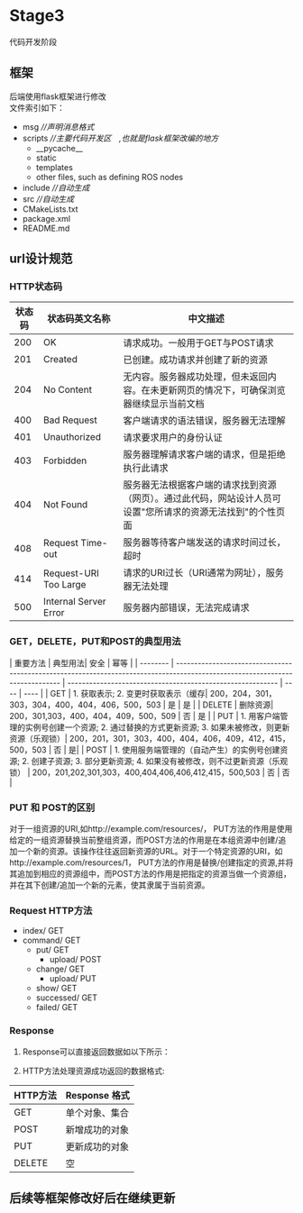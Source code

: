 # Stage3
代码开发阶段
## 框架　　
后端使用flask框架进行修改  
文件索引如下：　　
- msg  *//声明消息格式*　　　  
- scripts *//主要代码开发区　,也就是flask框架改编的地方*　　  
  - \_\_pycache\_\_  
  - static  
  - templates  
  - other files, such as defining ROS nodes  
- include *//自动生成*  
- src     *//自动生成*
- CMakeLists.txt
- package.xml
- README.md
## url设计规范

### HTTP状态码
| 状态码 | 状态码英文名称 | 中文描述 |
| ------ | -------------- | -------- |
| 200 |	OK |	请求成功。一般用于GET与POST请求 |
| 201 |	Created |	已创建。成功请求并创建了新的资源 |
| 204 |	No Content |	无内容。服务器成功处理，但未返回内容。在未更新网页的情况下，可确保浏览器继续显示当前文档 |
| 400 |	Bad Request |	客户端请求的语法错误，服务器无法理解 |
| 401 |	Unauthorized |	请求要求用户的身份认证 |
| 403 |	Forbidden |	服务器理解请求客户端的请求，但是拒绝执行此请求 |
| 404 |	Not Found |	服务器无法根据客户端的请求找到资源（网页）。通过此代码，网站设计人员可设置"您所请求的资源无法找到"的个性页面 |
| 408 |	Request Time-out |	服务器等待客户端发送的请求时间过长，超时 |
| 414 |	Request-URI Too Large |	请求的URI过长（URI通常为网址），服务器无法处理 |
| 500 |	Internal Server Error |	服务器内部错误，无法完成请求 |

### GET，DELETE，PUT和POST的典型用法
| 重要方法 | 典型用法| 安全 | 幂等 |
| -------- | ---------------------------------------------------------------------------------------------------------------------------- | ---------------------------------------------------------- | ---- | ---- |
| GET      | 1. 获取表示; 2. 变更时获取表示（缓存| 200，204，301，303，304，400，404，406，500，503           | 是   | 是   |
| DELETE   | 删除资源| 200，301,303，400，404，409，500，509                      | 否   | 是   |
| PUT      | 1. 用客户端管理的实例号创建一个资源; 2. 通过替换的方式更新资源; 3. 如果未被修改，则更新资源（乐观锁）| 200，201，301，303，400，404，406，409，412，415，500，503 | 否   | 是|
| POST     | 1. 使用服务端管理的（自动产生）的实例号创建资源; 2. 创建子资源; 3. 部分更新资源; 4. 如果没有被修改，则不过更新资源（乐观锁） | 200，201,202,301,303，400,404,406,406,412,415，500,503     | 否   | 否   |

### PUT 和 POST的区别
对于一组资源的URI,如http://example.com/resources/， PUT方法的作用是使用给定的一组资源替换当前整组资源，而POST方法的作用是在本组资源中创建/追加一个新的资源。该操作往往返回新资源的URL。对于一个特定资源的URI，如http://example.com/resources/1， PUT方法的作用是替换/创建指定的资源,并将其追加到相应的资源组中，而POST方法的作用是把指定的资源当做一个资源组，并在其下创建/追加一个新的元素，使其隶属于当前资源。

### Request HTTP方法
* index/          GET
* command/        GET
  * put/          GET
    * upload/     POST
  * change/       GET
    * upload/     PUT
  * show/         GET
  * successed/    GET
  * failed/       GET

### Response
1. Response可以直接返回数据如以下所示：

2. HTTP方法处理资源成功返回的数据格式:

| HTTP方法 | Response 格式  |
| -------- | -------------- |
| GET      | 单个对象、集合 |
| POST     | 新增成功的对象 |
| PUT      | 更新成功的对象 |
| DELETE   | 空           |

## 后续等框架修改好后在继续更新
